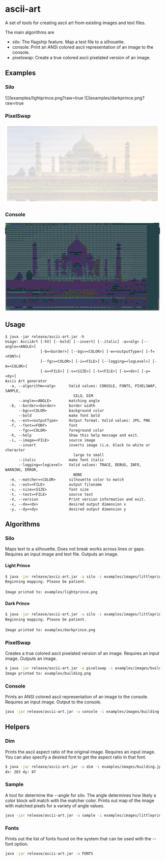 # ascii-art
A set of tools for creating ascii art from existing images and text files.

The main algorithms are 
- silo: The flagship feature. Map a text file to a silhouette.
- console: Print an ANSI colored ascii representation of an image to the console.
- pixelswap: Create a true colored ascii pixelated version of an image.

## Examples

### Silo
![](examples/lightprince.png?raw=true
![](examples/darkprince.png?raw=true

### PixelSwap
![](examples/building.png?raw=true)

### Console
![](examples/console.png?raw=true)

## Usage
``` 
$ java -jar release/ascii-art.jar -h
Usage: AsciiArt [-hV] [--bold] [--invert] [--italic] -a=<alg> [--angle=<ANGLE>]
                [-b=<border>] [--bgc=<COLOR>] [-e=<outputType>] [-f=<FONT>]
                [--fgc=<COLOR>] [-i=<FILE>] [--logging=<logLevel>] [-m=<COLOR>]
                [-o=<FILE>] [-s=<SIZE>] [-t=<FILE>] [-x=<dx>] [-y=<dy>]
Ascii Art generator
  -a, --algorithm=<alg>      Valid values: CONSOLE, FONTS, PIXELSWAP, SAMPLE,
                               SILO, DIM
      --angle=<ANGLE>        matching angle
  -b, --border=<border>      border width
      --bgc=<COLOR>          background color
      --bold                 make font bold
  -e, --ext=<outputType>     Output format. Valid values: JPG, PNG
  -f, --font=<FONT>          font
      --fgc=<COLOR>          foreground color
  -h, --help                 Show this help message and exit.
  -i, --image=<FILE>         source image
      --invert               inverts image (i.e. black to white or character
                               large to small
      --italic               make font italic
      --logging=<logLevel>   Valid values: TRACE, DEBUG, INFO, WARNING, ERROR,
                               NONE
  -m, --matcher=<COLOR>      silhouette color to match
  -o, --out=<FILE>           output filename
  -s, --size=<SIZE>          font size
  -t, --text=<FILE>          source text
  -V, --version              Print version information and exit.
  -x, --dx=<dx>              desired output dimension x
  -y, --dy=<dy>              desired output dimension y

```

## Algorithms
### Silo
Maps text to a silhouette. Does not break works across lines or gaps.
Requires an input image and text file. Outputs an image.


#### Light Prince
``` bash
$ java -jar release/ascii-art.jar -a silo -i examples/images/littleprince.png -t examples/texts/littleprince.txt --bgc white --fgc black -o examples/lightprince.png 
Beginning mapping. Please be patient.

Image printed to: examples/lightprince.png
```

#### Dark Prince
``` bash
$ java -jar release/ascii-art.jar -a silo -i examples/images/littleprince.png -t examples/texts/littleprince.txt --bgc black --fgc white -o examples/darkprince.png 
Beginning mapping. Please be patient.

Image printed to: examples/darkprince.png
```


### PixelSwap
Creates a true colored ascii pixelated version of an image.
Requires an input image. Outputs an image.
``` bash
$ java -jar release/ascii-art.jar -a pixelswap -i examples/images/building.jpg -o examples/building.png 
Image printed to: examples/building.png
```

### Console
Prints an ANSI colored ascii representation of an image to the console.
Requires an input image. Output to the console.

``` bash
java -jar release/ascii-art.jar -a console -i examples/images/building.jpg --dx 142 --dy 44
```

## Helpers

### Dim
Prints the ascii aspect ratio of the original image. 
Requires an input image.
You can also specify a desired font to get the aspect ratio in that font.
``` bash
$ java -jar release/ascii-art.jar -a dim -i examples/images/building.jpg 
dx: 283	dy: 87
```


### Sample
A tool for determine the --angle for silo. The angle determines how likely a color block will match with the matcher color. Prints out map of the image with matched pixels for a variety of angle values.
``` bash
java -jar release/ascii-art.jar -a sample -i examples/images/littleprince.png -m black --invert
```

### Fonts
Prints out the list of fonts found on the system that can be used with the --font option.
``` bash
java -jar release/ascii-art.jar -a FONTS
```
